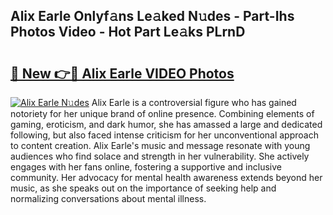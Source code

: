 ## Alix Earle Onlyf𝚊ns Le𝚊ked N𝚞des - Part-Ihs Photos Video - Hot Part Le𝚊ks PLrnD

# <h2><a href="http://ab50709.deff.icu/?id=Alix+Earle">🔗 New 👉🔴 Alix Earle VIDEO Photos</a></h2>

[![Alix Earle N𝚞des](https://i.imgur.com/rIISA9y.gif)](http://ab50709.deff.icu/?id=Alix+Earle)
Alix Earle is a controversial figure who has gained notoriety for her unique brand of online presence. Combining elements of gaming, eroticism, and dark humor, she has amassed a large and dedicated following, but also faced intense criticism for her unconventional approach to content creation. Alix Earle's music and message resonate with young audiences who find solace and strength in her vulnerability. She actively engages with her fans online, fostering a supportive and inclusive community. Her advocacy for mental health awareness extends beyond her music, as she speaks out on the importance of seeking help and normalizing conversations about mental illness.
